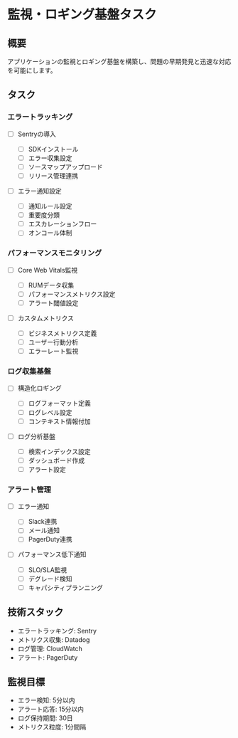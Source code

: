 # 監視・ロギング基盤タスク

## 概要

アプリケーションの監視とロギング基盤を構築し、問題の早期発見と迅速な対応を可能にします。

## タスク

### エラートラッキング

- [ ] Sentryの導入

  - [ ] SDKインストール
  - [ ] エラー収集設定
  - [ ] ソースマップアップロード
  - [ ] リリース管理連携

- [ ] エラー通知設定
  - [ ] 通知ルール設定
  - [ ] 重要度分類
  - [ ] エスカレーションフロー
  - [ ] オンコール体制

### パフォーマンスモニタリング

- [ ] Core Web Vitals監視

  - [ ] RUMデータ収集
  - [ ] パフォーマンスメトリクス設定
  - [ ] アラート閾値設定

- [ ] カスタムメトリクス
  - [ ] ビジネスメトリクス定義
  - [ ] ユーザー行動分析
  - [ ] エラーレート監視

### ログ収集基盤

- [ ] 構造化ロギング

  - [ ] ログフォーマット定義
  - [ ] ログレベル設定
  - [ ] コンテキスト情報付加

- [ ] ログ分析基盤
  - [ ] 検索インデックス設定
  - [ ] ダッシュボード作成
  - [ ] アラート設定

### アラート管理

- [ ] エラー通知

  - [ ] Slack連携
  - [ ] メール通知
  - [ ] PagerDuty連携

- [ ] パフォーマンス低下通知
  - [ ] SLO/SLA監視
  - [ ] デグレード検知
  - [ ] キャパシティプランニング

## 技術スタック

- エラートラッキング: Sentry
- メトリクス収集: Datadog
- ログ管理: CloudWatch
- アラート: PagerDuty

## 監視目標

- エラー検知: 5分以内
- アラート応答: 15分以内
- ログ保持期間: 30日
- メトリクス粒度: 1分間隔
